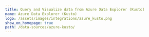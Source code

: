 ```yaml
---
title: Query and Visualize data from Azure Data Explorer (Kusto)
name: Azure Data Explorer (Kusto)
logo: /assets/images/integrations/azure_kusto.png
show_on_homepage: true
path: /data-sources/azure-kusto/
---
```

